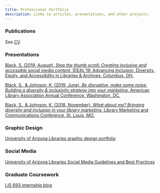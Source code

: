 ```yaml
---
title: Professional Portfolio
description: Links to articles, presentations, and other projects.
---
```


### Publications

See [CV](https://www.shelly-black.com/cv#Publications).

### Presentations

[Black, S. (2019, August). _Stop the thumb scroll: Creating inclusive and accessible social media content._ IDEAL’19: Advancing Inclusion, Diversity, Equity, and Accessibility in Libraries & Archives, Columbus, OH.](/files/Shelly_Black_Stop_the_Thumb_Scroll.pptx)

[Black, S., & Johnson, K. (2019, June). _Be disruptive, make some noise: Building a diversity & inclusivity strategy into your marketing._ American Library Association Annual Conference, Washington, DC.](/files/Black_Johnson_ALA_2019_poster.pdf)

[Black, S., & Johnson, K. (2018, November). _What about me? Bringing diversity and inclusion in your library marketing_. Library Marketing and Communications Conference, St. Louis, MO.](/files/LMCC18_What_About_Me_Johnson_Black.pdf)

### Graphic Design

[University of Arizona Libraries graphic design portfolio](/files/design_portfolio.pdf)

### Social Media

[University of Arizona Libraries Social Media Guidelines and Best Practices](/files/UA_Libraries_Social_Media_Guidelines.pdf)

### Graduate Coursework

[LIS 693 internship blog](/internship-blog/)
